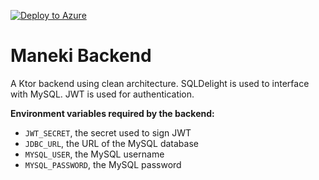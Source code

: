 [![Deploy to Azure](https://github.com/masterwok/maneki-backend/actions/workflows/main.yml/badge.svg)](https://github.com/masterwok/maneki-backend/actions/workflows/main.yml)

# Maneki Backend

A Ktor backend using clean architecture. SQLDelight is used to interface with MySQL. JWT is used for authentication.

**Environment variables required by the backend:**

- `JWT_SECRET`, the secret used to sign JWT
- `JDBC_URL`, the URL of the MySQL database
- `MYSQL_USER`, the MySQL username
- `MYSQL_PASSWORD`, the MySQL password
